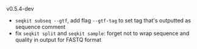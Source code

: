 v0.5.4-dev

- `seqkit subseq --gtf`, add flag `--gtf-tag` to set tag that's outputted as sequence comment
- fix `seqkit split` and `seqkit sample`: forget not to wrap sequence and quality in output for FASTQ format

